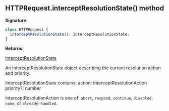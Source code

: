 ## HTTPRequest.interceptResolutionState() method

**Signature:**

```typescript
class HTTPRequest {
  interceptResolutionState(): InterceptResolutionState;
}
```

**Returns:**

[InterceptResolutionState](./puppeteer.interceptresolutionstate.md)

An InterceptResolutionState object describing the current resolution action and priority.

InterceptResolutionState contains: action: InterceptResolutionAction priority?: number

InterceptResolutionAction is one of: `abort`, `respond`, `continue`, `disabled`, `none`, or `already-handled`.
